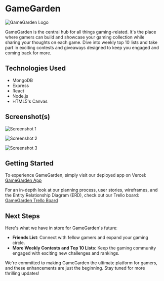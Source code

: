 # GameGarden
![GameGarden Logo](https://i.imgur.com/aTn5Ach.png)

GameGarden is the central hub for all things gaming-related. It's the place where gamers can build and showcase your gaming collection while sharing your thoughts on each game. Dive into weekly top 10 lists and take part in exciting contests and giveaways designed to keep you engaged and coming back for more.

## Technologies Used

- MongoDB
- Express
- React
- Node.js
- HTML5's Canvas

## Screenshot(s)

![Screenshot 1](https://i.imgur.com/F3EZEgr.png)

![Screenshot 2](https://i.imgur.com/M2KSYTl.png)

![Screenshot 3](https://i.imgur.com/GbY5U3Z.png)

## Getting Started

To experience GameGarden, simply visit our deployed app on Vercel: [GameGarden App](https://game-garden.vercel.app/)

For an in-depth look at our planning process, user stories, wireframes, and the Entity Relationship Diagram (ERD), check out our Trello board: [GameGarden Trello Board](https://trello.com/b/7v23KAGL/project-4)

## Next Steps

Here's what we have in store for GameGarden's future:

- **Friends List**: Connect with fellow gamers and expand your gaming circle.
- **More Weekly Contests and Top 10 Lists**: Keep the gaming community engaged with exciting new challenges and rankings.

We're committed to making GameGarden the ultimate platform for gamers, and these enhancements are just the beginning. Stay tuned for more thrilling updates!
